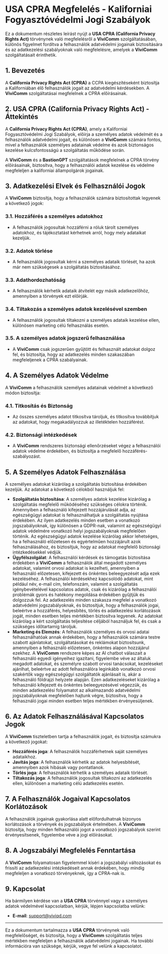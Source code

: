 # USA CPRA Megfelelés - Kaliforniai Fogyasztóvédelmi Jogi Szabályok

Ez a dokumentum részletes leírást nyújt a **USA CPRA (California Privacy Rights Act)** törvénynek való megfelelésről a **ViviComm** szolgáltatásában, különös figyelmet fordítva a felhasználók adatvédelmi jogainak biztosítására és az adatkezelési szabályoknak való megfelelésre, amelyek a **ViviComm** szolgáltatásait érinthetik.

## 1. Bevezetés

A **California Privacy Rights Act (CPRA)** a CCPA kiegészítéseként biztosítja a Kaliforniában élő felhasználók jogait az adatvédelmi kérdésekben. A **ViviComm** szolgáltatásai megfelelnek a CPRA előírásainak.

## 2. USA CPRA (California Privacy Rights Act) - Áttekintés

A **California Privacy Rights Act (CPRA)**, amely a Kaliforniai Fogyasztóvédelmi Jogi Szabályok, előírja a személyes adatok védelmét és a felhasználók adatvédelmi jogait, és különösen a **ViviComm** számára fontos, mivel a felhasználók személyes adatainak védelme és azok biztonságos kezelése kulcsfontosságú a szolgáltatás működése során.

A **ViviComm** és a **BastionGPT** szolgáltatások megfelelnek a CPRA törvény előírásainak, biztosítva, hogy a felhasználói adatok kezelése és védelme megfeleljen a kaliforniai állampolgárok jogainak.

## 3. Adatkezelési Elvek és Felhasználói Jogok

A **ViviComm** biztosítja, hogy a felhasználók számára biztosítottak legyenek a következő jogok:

### **3.1. Hozzáférés a személyes adatokhoz**
- A felhasználók jogosultak hozzáférni a róluk tárolt személyes adatokhoz, és tájékoztatást kérhetnek arról, hogy mely adataikat kezeljük.

### **3.2. Adatok törlése**
- A felhasználók jogosultak kérni a személyes adataik törlését, ha azok már nem szükségesek a szolgáltatás biztosításához.

### **3.3. Adathordozhatóság**
- A felhasználók kérhetik adataik átvitelét egy másik adatkezelőhöz, amennyiben a törvények ezt előírják.

### **3.4. Tiltakozás a személyes adatok kezelésével szemben**
- A felhasználók jogosultak tiltakozni a személyes adataik kezelése ellen, különösen marketing célú felhasználás esetén.

### **3.5. A személyes adatok jogszerű felhasználása**
- A **ViviComm** csak jogszerűen gyűjtött és felhasznált adatokat dolgoz fel, és biztosítja, hogy az adatkezelés minden szakaszában megfeleljenek a CPRA szabályainak.

## 4. A Személyes Adatok Védelme

A **ViviComm** a felhasználók személyes adatainak védelmét a következő módon biztosítja:

### **4.1. Titkosítás és Biztonság**
- Az összes személyes adatot titkosítva tároljuk, és titkosítva továbbítjuk az adatokat, hogy megakadályozzuk az illetéktelen hozzáférést.

### **4.2. Biztonsági intézkedések**
- A **ViviComm** rendszeres biztonsági ellenőrzéseket végez a felhasználói adatok védelme érdekében, és biztosítja a megfelelő hozzáférés-szabályozást.

## 5. A Személyes Adatok Felhasználása

A személyes adatokat kizárólag a szolgáltatás biztosítása érdekében kezeljük. Az adatokat a következő célokból használjuk fel:

- **Szolgáltatás biztosítása**: A személyes adatok kezelése kizárólag a szolgáltatás megfelelő működéséhez szükséges célokra történik. Amennyiben a felhasználó kifejezett hozzájárulását adja, az egészségügyi adatokat is felhasználhatjuk a szolgáltatás nyújtása érdekében. Az ilyen adatkezelés minden esetben a vonatkozó jogszabályoknak, így különösen a GDPR-nak, valamint az egészségügyi adatok védelmére vonatkozó helyi jogszabályoknak megfelelően történik. Az egészségügyi adatok kezelése kizárólag akkor lehetséges, ha a felhasználó előzetesen és egyértelműen hozzájárult azok felhasználásához, és biztosítjuk, hogy az adatokat megfelelő biztonsági intézkedésekkel védjük.
- **Ügyfélszolgálat**: A felhasználói kérdések és támogatás biztosítása érdekében a **ViviComm** a felhasználók által megadott személyes adatokat, valamint orvosi adatokat is kezelheti, amennyiben a felhasználó előzetesen, kifejezett és önkéntes beleegyezését adja ezek kezeléséhez. A felhasználói kérdésekhez kapcsolódó adatokat, mint például név, e-mail cím, telefonszám, valamint a szolgáltatás igénybevételével kapcsolatos adatok, csak és kizárólag a felhasználói problémák gyors és hatékony megoldása érdekében gyűjtjük és dolgozzuk fel. Az adatkezelés minden szakasza megfelel a vonatkozó adatvédelmi jogszabályoknak, és biztosítjuk, hogy a felhasználók jogai, beleértve a hozzáférés, helyesbítés, törlés és adatkezelési korlátozások jogát, minden esetben teljes mértékben biztosítva legyenek. Az adatokat kizárólag a kért szolgáltatás teljesítése céljából használjuk fel, és csak a szükséges időtartamig tároljuk.
- **Marketing és Elemzés**: A felhasználók személyes és orvosi adatai felhasználhatóak annak érdekében, hogy a felhasználók számára testre szabott ajánlatokat, szolgáltatásokat és reklámokat biztosítsunk, amennyiben a felhasználó előzetesen, önkéntes alapon hozzájárul ezekhez. A **ViviComm** rendszere képes az AI chatbot válaszait a felhasználó egyedi igényeihez igazítani, figyelembe véve az általuk megadott adatokat, és személyre szabott orvosi tanácsokat, kezeléseket ajánlhat, beleértve az adott felhasználóra leginkább vonatkozó orvosi szakértők vagy egészségügyi szolgáltatók ajánlásait is, akár a felhasználó földrajzi helyzete alapján. Ezen adatkezeléseket kizárólag a felhasználó kifejezett és önkéntes beleegyezésével végezzük, és minden adatkezelési folyamatot az alkalmazandó adatvédelmi jogszabályoknak megfelelően hajtunk végre, biztosítva, hogy a felhasználó jogai minden esetben teljes mértékben érvényesüljenek.


## 6. Az Adatok Felhasználásával Kapcsolatos Jogok

A **ViviComm** tiszteletben tartja a felhasználók jogait, és biztosítja számukra a következő jogokat:

- **Hozzáférés joga**: A felhasználók hozzáférhetnek saját személyes adataikhoz.
- **Javítás joga**: A felhasználók kérhetik az adatok helyesbítését, amennyiben azok hibásak vagy pontatlanok.
- **Törlés joga**: A felhasználók kérhetik a személyes adataik törlését.
- **Tiltakozás joga**: A felhasználók jogosultak tiltakozni az adatkezelés ellen, különösen a marketing célú adatkezelés esetén.

## 7. A Felhasználók Jogaival Kapcsolatos Korlátozások

A felhasználók jogainak gyakorlása alatt előfordulhatnak bizonyos korlátozások a törvények és jogszabályok értelmében. A **ViviComm** biztosítja, hogy minden felhasználói jogot a vonatkozó jogszabályok szerint érvényesítsenek, figyelembe véve a jogi előírásokat.

## 8. A Jogszabályi Megfelelés Fenntartása

A **ViviComm** folyamatosan figyelemmel kíséri a jogszabályi változásokat és frissíti az adatkezelési intézkedéseit annak érdekében, hogy mindig megfeleljen a vonatkozó törvényeknek, így a CPRA-nak is.

## 9. Kapcsolat

Ha bármilyen kérdése van a **USA CPRA** törvénnyel vagy a személyes adatok védelmével kapcsolatban, kérjük, lépjen kapcsolatba velünk:

- **E-mail**: [support@viviqd.com](mailto:support@viviqd.com)

---

Ez a dokumentum tartalmazza a **USA CPRA** törvénynek való megfelelőséget, és biztosítja, hogy a **ViviComm** szolgáltatás teljes mértékben megfeleljen a felhasználók adatvédelmi jogainak. Ha további információra van szüksége, kérjük, vegye fel velünk a kapcsolatot.
